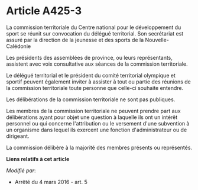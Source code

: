 # Article A425-3

La commission territoriale du Centre national pour le développement du sport se réunit sur convocation du délégué
territorial. Son secrétariat est assuré par la direction de la jeunesse et des sports de la Nouvelle-Calédonie

Les présidents des assemblées de province, ou leurs représentants, assistent avec voix consultative aux séances de la
commission territoriale.

Le délégué territorial et le président du comité territorial olympique et sportif peuvent également inviter à assister à tout
ou partie des réunions de la commission territoriale toute personne que celle-ci souhaite entendre.

Les délibérations de la commission territoriale ne sont pas publiques.

Les membres de la commission territoriale ne peuvent prendre part aux délibérations ayant pour objet une question à laquelle
ils ont un intérêt personnel ou qui concerne l'attribution ou le versement d'une subvention à un organisme dans lequel ils
exercent une fonction d'administrateur ou de dirigeant.

La commission délibère à la majorité des membres présents ou représentés.

**Liens relatifs à cet article**

_Modifié par_:

  - Arrêté du 4 mars 2016 - art. 5
